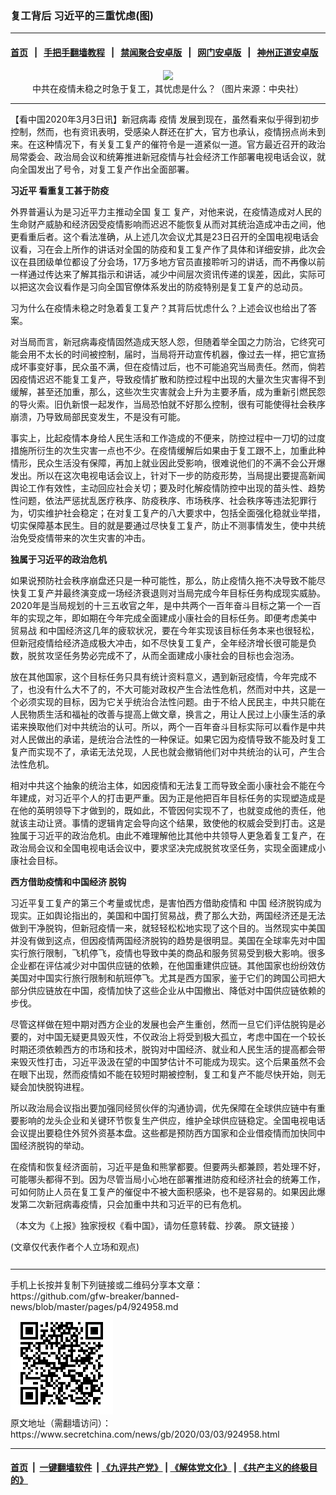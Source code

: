 ### 复工背后 习近平的三重忧虑(图)
------------------------

#### [首页](https://github.com/gfw-breaker/banned-news/blob/master/README.md) &nbsp;&nbsp;|&nbsp;&nbsp; [手把手翻墙教程](https://github.com/gfw-breaker/guides/wiki) &nbsp;&nbsp;|&nbsp;&nbsp; [禁闻聚合安卓版](https://github.com/gfw-breaker/bn-android) &nbsp;&nbsp;|&nbsp;&nbsp; [网门安卓版](https://github.com/oGate2/oGate) &nbsp;&nbsp;|&nbsp;&nbsp; [神州正道安卓版](https://github.com/SzzdOgate/update) 



<div class="article_right" style="fone-color:#000">
 <p style="text-align:center">
  <img src="//img3.secretchina.com/pic/2020/2-26/p2635801a956294730-ss.jpg"/>
  <br>
   中共在疫情未稳之时急于复工，其忧虑是什么？（图片来源：中央社）
   <span id="hideid" name="hideid" style="color:red;display:none;">
    <span href="https://www.secretchina.com">
    </span>
   </span>
  </br>
 </p>
 <div id="txt-mid1-t21-2017">
  

---


  </div>
 </div>
 <p>
  【看中国2020年3月3日讯】新冠病毒
  <span href="https://www.secretchina.com/news/gb/tag/疫情" target="_blank">
   疫情
  </span>
  发展到现在，虽然看来似乎得到初步控制，然而，也有资讯表明，受感染人群还在扩大，官方也承认，疫情拐点尚未到来。在这种情况下，有关复工复产的催符令是一道紧似一道。官方最近召开的政治局常委会、政治局会议和统筹推进新冠疫情与社会经济工作部署电视电话会议，就向全国发出了号令，对复工复产作出全面部署。
  <span id="hideid" name="hideid" style="color:red;display:none;">
   <span href="https://www.secretchina.com">
   </span>
  </span>
 </p>
 <p>
  <strong>
   <span href="https://www.secretchina.com/news/gb/tag/习近平" target="_blank">
    习近平
   </span>
   看重复工甚于防疫
  </strong>
 </p>
 <p>
  外界普遍认为是习近平力主推动全国
  <span href="https://www.secretchina.com/news/gb/tag/复工" target="_blank">
   复工
  </span>
  复产，对他来说，在疫情造成对人民的生命财产威胁和经济因受疫情影响而迟迟不能恢复从而对其统治造成冲击之间，他更看重后者。这个看法准确，从上述几次会议尤其是23日召开的全国电视电话会议看，习在会上所作的讲话对全国的防疫和复工复产作了具体和详细安排，此次会议在县团级单位都设了分会场，17万多地方官员直接聆听习的讲话，而不再像以前一样通过传达来了解其指示和讲话，减少中间层次资讯传递的误差，因此，实际可以把这次会议看作是习向全国官僚体系发出的防疫特别是复工复产的总动员。
 </p>
 <p>
  习为什么在疫情未稳之时急着复工复产？其背后忧虑什么？上述会议也给出了答案。
 </p>
 <p>
  对当局而言，新冠病毒疫情固然造成天怒人怨，但随着举全国之力防治，它终究可能会用不太长的时间被控制，届时，当局将开动宣传机器，像过去一样，把它宣扬成坏事变好事，民众虽不满，但在疫情过后，也不可能追究当局责任。然而，倘若因疫情迟迟不能复工复产，导致疫情扩散和防控过程中出现的大量次生灾害得不到缓解，甚至还加重，那么，这些次生灾害就会上升为主要矛盾，成为重新引燃民怨的导火索。旧仇新恨一起发作，当局恐怕就不好那么控制，很有可能使得社会秩序崩溃，乃导致局部民变发生，不是没有可能。
 </p>
 <p>
  事实上，比起疫情本身给人民生活和工作造成的不便来，防控过程中一刀切的过度措施所衍生的次生灾害一点也不少。在疫情缓解后如果由于复工跟不上，加重此种情形，民众生活没有保障，再加上就业因此受影响，很难说他们的不满不会公开爆发出。所以在这次电视电话会议上，针对下一步的防疫形势，当局提出要提高新闻舆论工作有效性，主动回应社会关切；要及时化解疫情防控中出现的苗头性、趋势性问题，依法严惩扰乱医疗秩序、防疫秩序、市场秩序、社会秩序等违法犯罪行为，切实维护社会稳定；在对复工复产的八大要求中，包括全面强化稳就业举措，切实保障基本民生。目的就是要通过尽快复工复产，防止不测事情发生，使中共统治免受疫情带来的次生灾害的冲击。
 </p>
 <p>
  <strong>
   独属于习近平的政治危机
  </strong>
 </p>
 <p>
  如果说预防社会秩序崩盘还只是一种可能性，那么，防止疫情久拖不决导致不能尽快复工复产并最终演变成一场经济衰退则对当局完成今年目标任务构成现实威胁。2020年是当局规划的十三五收官之年，是中共两个一百年奋斗目标之第一个一百年的实现之年，即如期在今年完成全面建成小康社会的目标任务。即便考虑美中
  <span href="https://www.secretchina.com/news/gb/tag/贸易战" target="_blank">
   贸易战
  </span>
  和中国经济这几年的疲软状况，要在今年实现该目标任务本来也很轻松，但新冠疫情给经济造成极大冲击，如不尽快复工复产，全年经济增长很可能是负数，脱贫攻坚任务势必完成不了，从而全面建成小康社会的目标也会泡汤。
 </p>
 <p>
  放在其他国家，这个目标任务只具有统计资料意义，遇到新冠疫情，今年完成不了，也没有什么大不了的，不大可能对政权产生合法性危机，然而对中共，这是一个必须实现的目标，因为它关乎统治合法性问题。由于不给人民民主，中共只能在人民物质生活和福祉的改善与提高上做文章，换言之，用让人民过上小康生活的承诺来换取他们对中共统治的认可。所以，两个一百年奋斗目标实际可以看作是中共对人民做出的承诺，是统治合法性的一种保证。如果它因为疫情导致不能及时复工复产而实现不了，承诺无法兑现，人民也就会撤销他们对中共统治的认可，产生合法性危机。
 </p>
 <p>
  相对中共这个抽象的统治主体，如因疫情和无法复工而导致全面小康社会不能在今年建成，对习近平个人的打击更严重。因为正是他把百年目标任务的实现塑造成是在他的英明领导下才做到的，既如此，不管因何实现不了，也就变成他的责任，他就该主动让贤。事情的逻辑肯定会导向这个结果，致使他的权威会受到打击。这是独属于习近平的政治危机。由此不难理解他比其他中共领导人更急着复工复产，在政治局会议和全国电视电话会议中，要求坚决完成脱贫攻坚任务，实现全面建成小康社会目标。
 </p>
 <p>
  <strong>
   西方借助疫情和中国经济
   <span href="https://www.secretchina.com/news/gb/tag/脱钩" target="_blank">
    脱钩
   </span>
  </strong>
 </p>
 <p>
  习近平复工复产的第三个考量或忧虑，是害怕西方借助疫情和
  <span href="https://www.secretchina.com" target="_blank">
   中国
  </span>
  经济脱钩成为现实。正如舆论指出的，美国和中国打贸易战，费了那么大劲，两国经济还是无法做到干净脱钩，但新冠疫情一来，就轻轻松松地实现了这个目的。当然现实中美国并没有做到这点，但因疫情两国经济脱钩的趋势是很明显。美国在全球率先对中国实行旅行限制，飞机停飞，疫情也导致中美的商品和服务贸易受到极大影响。很多企业都在评估减少对中国供应链的依赖，在他国重建供应链。其他国家也纷纷效仿美国对中国实行旅行限制和航班停飞。尤其是西方国家，鉴于它们的跨国公司把大部分供应链放在中国，疫情加快了这些企业从中国撤出、降低对中国供应链依赖的步伐。
 </p>
 <p>
  尽管这样做在短中期对西方企业的发展也会产生重创，然而一旦它们评估脱钩是必要的，对中国无疑更具毁灭性，不仅政治上将受到极大孤立，考虑中国在一个较长时期还须依赖西方的市场和技术，脱钩对中国经济、就业和人民生活的提高都会带来毁灭性打击，习近平汲汲在望的中国梦估计不可能成为现实。这个后果虽然不会在眼下出现，然而疫情如不能在较短时期被控制，复工和复产不能尽快开始，则无疑会加快脱钩进程。
 </p>
 <p>
  所以政治局会议指出要加强同经贸伙伴的沟通协调，优先保障在全球供应链中有重要影响的龙头企业和关键环节恢复生产供应，维护全球供应链稳定。全国电视电话会议提出要稳住外贸外资基本盘。这些都是预防西方国家和企业借疫情而加快同中国经济脱钩的举动。
 </p>
 <p>
  在疫情和恢复经济面前，习近平是鱼和熊掌都要。但要两头都兼顾，若处理不好，可能哪头都得不到。因为尽管当局小心地在部署推进防疫和经济社会的统筹工作，可如何防止人员在复工复产的催促中不被大面积感染，也不是容易的。如果因此爆发第二次新冠病毒疫情，只会加重中共和习近平的已有危机。
 </p>
 <p>
  （本文为《上报》独家授权《看中国》，请勿任意转载、抄袭。
  <span href="https://www.upmedia.mg/news_info.php?SerialNo=82411" target="_blank">
   原文链接
  </span>
  ）
 </p>
 (文章仅代表作者个人立场和观点)
 <center>
  <div>
   <div id="txt-mid2-t22-2017" style="display: block;  max-height: 351px;  overflow: hidden;">
    <div id="SC-21xxx">
    </div>
    <ins class="adsbygoogle" data-ad-client="ca-pub-1276641434651360" data-ad-format="auto" data-ad-slot="4301710469" data-full-width-responsive="true" style="display:block">
    </ins>
   </div>
  </div>
 </center>
 <div style="padding-top:12px;">
 </div>
</div>

<hr/>
手机上长按并复制下列链接或二维码分享本文章：<br/>
https://github.com/gfw-breaker/banned-news/blob/master/pages/p4/924958.md <br/>
<a href='https://github.com/gfw-breaker/banned-news/blob/master/pages/p4/924958.md'><img src='https://github.com/gfw-breaker/banned-news/blob/master/pages/p4/924958.md.png'/></a> <br/>
原文地址（需翻墙访问）：https://www.secretchina.com/news/gb/2020/03/03/924958.html


------------------------
#### [首页](https://github.com/gfw-breaker/banned-news/blob/master/README.md) &nbsp;|&nbsp; [一键翻墙软件](https://github.com/gfw-breaker/nogfw/blob/master/README.md) &nbsp;| [《九评共产党》](https://github.com/gfw-breaker/9ping.md/blob/master/README.md#九评之一评共产党是什么) | [《解体党文化》](https://github.com/gfw-breaker/jtdwh.md/blob/master/README.md) | [《共产主义的终极目的》](https://github.com/gfw-breaker/gczydzjmd.md/blob/master/README.md)


<img src='http://gfw-breaker.win/banned-news/pages/p4/924958.md' width='0px' height='0px'/>